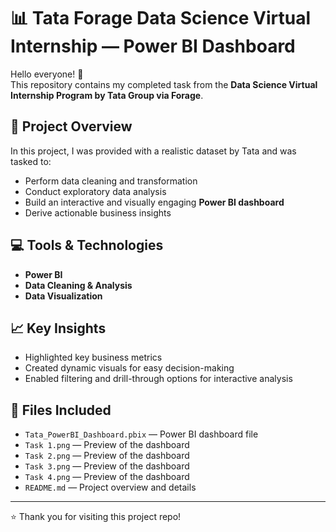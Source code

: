 # 📊 Tata Forage Data Science Virtual Internship — Power BI Dashboard

Hello everyone! 👋  
This repository contains my completed task from the **Data Science Virtual Internship Program by Tata Group via Forage**.

## 📌 Project Overview
In this project, I was provided with a realistic dataset by Tata and was tasked to:
- Perform data cleaning and transformation
- Conduct exploratory data analysis
- Build an interactive and visually engaging **Power BI dashboard**
- Derive actionable business insights

## 💻 Tools & Technologies
- **Power BI**
- **Data Cleaning & Analysis**
- **Data Visualization**

## 📈 Key Insights
- Highlighted key business metrics  
- Created dynamic visuals for easy decision-making  
- Enabled filtering and drill-through options for interactive analysis  

## 📂 Files Included
- `Tata_PowerBI_Dashboard.pbix` — Power BI dashboard file  
- `Task 1.png` — Preview of the dashboard
- `Task 2.png` — Preview of the dashboard
- `Task 3.png` — Preview of the dashboard
- `Task 4.png` — Preview of the dashboard  
- `README.md` — Project overview and details  


---

⭐️ Thank you for visiting this project repo!  
